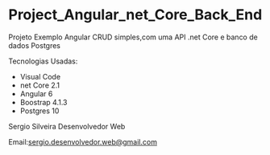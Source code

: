 # Project_Angular_net_Core_Back_End

Projeto Exemplo Angular CRUD simples,com uma API .net Core e banco de dados Postgres

Tecnologias Usadas:

- Visual Code
- net Core 2.1
- Angular 6
- Boostrap 4.1.3
- Postgres 10

Sergio Silveira Desenvolvedor Web 

Email:sergio.desenvolvedor.web@gmail.com


